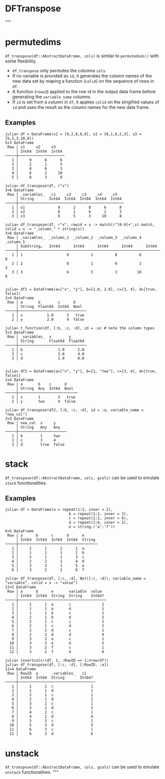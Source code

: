 # DFTranspose

"""
# permutedims

`df_transpose(df::AbstractDataFrame, cols)` is similar to `permutedims()` with some flexibility.

* `df_transpose` only permutes the columns `cols`.
* If no variable is provided as `id`, it generates the column names of the new data set by maping a function (`colid`) on the sequence of rows in `df`.
* A function (`rowid`) applied to the row id in the output data frame before generating the `variable_name` columns.
* If `id` is set from a column in `df`, it applies `colid` on the strigified values of `id` and uses the result as the column names for the new data frame.

## Examples

```jldoctest
julia> df = DataFrame(x1 = [9,2,8,6,8], x2 = [8,1,6,2,3], x3 = [6,5,3,10,8])
5×3 DataFrame
 Row │ x1     x2     x3
     │ Int64  Int64  Int64
─────┼─────────────────────
   1 │     9      8      6
   2 │     2      1      5
   3 │     8      6      3
   4 │     6      2     10
   5 │     8      3      8

julia> df_transpose(df, r"x")
3×6 DataFrame
 Row │ _variables_  _c1    _c2    _c3    _c4    _c5
     │ String       Int64  Int64  Int64  Int64  Int64
─────┼────────────────────────────────────────────────
   1 │ x1               9      2      8      6      8
   2 │ x2               8      1      6      2      3
   3 │ x3               6      5      3     10      8

julia> df_transpose(df, r"x", rowid = x -> match(r"[0-9]+",x).match, colid = x -> "_column_" * string(x))
3×6 DataFrame
 Row │ _variables_  _column_1  _column_2  _column_3  _column_4  _column_5
     │ SubString…   Int64      Int64      Int64      Int64      Int64
─────┼────────────────────────────────────────────────────────────────────
   1 │ 1                    9          2          8          6          8
   2 │ 2                    8          1          6          2          3
   3 │ 3                    6          5          3         10          8


julia> df1 = DataFrame(a=["x", "y"], b=[1.0, 2.0], c=[3, 4], d=[true, false])
2×4 DataFrame
 Row │ a       b        c      d
     │ String  Float64  Int64  Bool
─────┼───────────────────────────────
   1 │ x           1.0      3   true
   2 │ y           2.0      4  false

julia> t_function(df, [:b, :c, :d], id = :a) # note the column types
3×3 DataFrame
 Row │ _variables_  x        y
     │ String       Float64  Float64
─────┼───────────────────────────────
   1 │ b                1.0      2.0
   2 │ c                3.0      4.0
   3 │ d                1.0      0.0


julia> df2 = DataFrame(a=["x", "y"], b=[1, "two"], c=[3, 4], d=[true, false])
2×4 DataFrame
 Row │ a       b    c      d
     │ String  Any  Int64  Bool
─────┼───────────────────────────
   1 │ x       1        3   true
   2 │ y       two      4  false

julia> df_transpose(df2, [:b, :c, :d], id = :a, variable_name = "new_col")
3×3 DataFrame
 Row │ new_col  x     y
     │ String   Any   Any
─────┼──────────────────────
   1 │ b        1     two
   2 │ c        3     4
   3 │ d        true  false
```

# stack
`df_transpose(df::AbstractDataFrame, cols, gcols)` can be used to emulate `stack` functionalities.

## Examples
```jldoctest
julia> df = DataFrame(a = repeat(1:3, inner = 2),
                             b = repeat(1:2, inner = 3),
                             c = repeat(1:1, inner = 6),
                             d = repeat(1:6, inner = 1),
                             e = string.('a':'f'))
6×5 DataFrame
 Row │ a      b      c      d      e
     │ Int64  Int64  Int64  Int64  String
─────┼────────────────────────────────────
   1 │     1      1      1      1  a
   2 │     1      1      1      2  b
   3 │     2      1      1      3  c
   4 │     2      2      1      4  d
   5 │     3      2      1      5  e
   6 │     3      2      1      6  f

julia> df_transpose(df, [:c, :d], Not([:c, :d]), variable_name = "variable", colid = x -> "value")
12×5 DataFrame
 Row │ a      b      e       variable  value
     │ Int64  Int64  String  String    Int64?
─────┼────────────────────────────────────────
   1 │     1      1  a       c              1
   2 │     1      1  a       d              1
   3 │     1      1  b       c              1
   4 │     1      1  b       d              2
   5 │     2      1  c       c              1
   6 │     2      1  c       d              3
   7 │     2      2  d       c              1
   8 │     2      2  d       d              4
   9 │     3      2  e       c              1
  10 │     3      2  e       d              5
  11 │     3      2  f       c              1
  12 │     3      2  f       d              6

julia> insertcols!(df, 1, :RowID => 1:nrow(df))
julia> df_transpose(df, [:c, :d], [:RowID, :a])
12×4 DataFrame
 Row │ RowID  a      _variables_  _c1
     │ Int64  Int64  String       Int64?
─────┼───────────────────────────────────
   1 │     1      1  c                 1
   2 │     1      1  d                 1
   3 │     2      1  c                 1
   4 │     2      1  d                 2
   5 │     3      2  c                 1
   6 │     3      2  d                 3
   7 │     4      2  c                 1
   8 │     4      2  d                 4
   9 │     5      3  c                 1
  10 │     5      3  d                 5
  11 │     6      3  c                 1
  12 │     6      3  d                 6
```

# unstack

`df_transpose(df::AbstractDataFrame, cols, gcols)` can be used to emulate `unstack` functionalities.
"""
